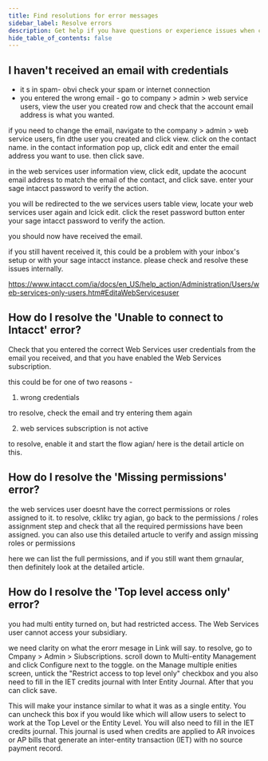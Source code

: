 ```yaml
---
title: Find resolutions for error messages
sidebar_label: Resolve errors
description: Get help if you have questions or experience issues when connecting to Sage Intacct
hide_table_of_contents: false
---
```


## I haven't received an email with credentials

- it s in spam- obvi check your spam or internet connection
- you entered the wrong email - go to company > admin > web service users, view the user you created row and check that the account email address is what you wanted. 

if you need to change the email, navigate to the company > admin > web service users, fin dthe user you created and click view. click on the contact name. in the contact information pop up, click edit and enter the email address you want to use. then click save.

in the web services user information view, click edit, update the acocunt email address to match the email of the contact, and click save. enter your sage intacct password to verify the action. 

you will be redirected to the we services users table view, locate your web services user again and lcick edit. click the reset password button enter your sage intacct password to verify the action.

you should now have received the email. 

if you still havent received it, this could be a problem with your inbox's setup or with your sage intacct instance. please check and resolve these issues internally. 


https://www.intacct.com/ia/docs/en_US/help_action/Administration/Users/web-services-only-users.htm#EditaWebServicesuser

## How do I resolve the 'Unable to connect to Intacct' error?

Check that you entered the correct Web Services user credentials from the email you received, and that you have enabled the Web Services subscription.

this could be for one of two reasons - 

1. wrong credentials

tro resolve, check the email and try entering them again

2. web services subscription is not active

to resolve, enable it and start the flow agian/ here is the detail article on this.



## How do I resolve the 'Missing permissions' error?

the web services user doesnt have the correct permissions or roles assigned to it. to resolve, cklikc try agian, go back to the permissions / roles assignment step and check that all the required permissions have been assigned. 
you can also use this detailed artucle to verify and assign missing roles or permissions

here we can list the full permissions, and if you still want them grnaular, then definitely look at the detailed article.

## How do I resolve the 'Top level access only' error?

you had multi entity turned on, but had restricted access.
The Web Services user cannot access your subsidiary.

we need clarity on what the erorr mesage in Link will say. 
to resolve, go to Cmpany > Admin > Siubscriptions. scroll down to Multi-entity Management and click Configure next to the toggle. on the Manage multiple enities screen, untick the "Restrict access to top level only" checkbox and you also need to fill in the IET credits journal  with Inter Entity Journal. After that you can click save.

This will make your instance similar to what it was as a single entity. You can uncheck this box if you would like which will allow users to select to work at the Top Level or the Entity Level.
You will also need to fill in the IET credits journal. This journal is used when credits are applied to AR invoices or AP bills that generate an inter-entity transaction (IET) with no source payment record.